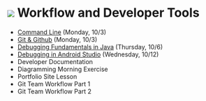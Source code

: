 # ![](https://ga-dash.s3.amazonaws.com/production/assets/logo-9f88ae6c9c3871690e33280fcf557f33.png) Workflow and Developer Tools

- [Command Line](https://github.com/ga-adi-macaron/Course-Materials/tree/master/lessons/workflow-and-dev-tools/os-navigation-lesson) (Monday, 10/3)
- [Git & Github](https://github.com/ga-adi-macaron/Course-Materials/tree/master/lessons/workflow-and-dev-tools/git-github-lesson) (Monday, 10/3)
- [Debugging Fundamentals in Java](https://github.com/ga-adi-macaron/Course-Materials/tree/master/lessons/programming-fundamentals-in-java/debugging-fundamentals-in-java-lesson) (Thursday, 10/6)
- [Debugging in Android Studio](https://github.com/ga-adi-macaron/Course-Materials/tree/master/lessons/workflow-and-dev-tools/debugging-in-android-lesson) (Wednesday, 10/12)
- Developer Documentation
- Diagramming Morning Exercise
- Portfolio Site Lesson
- Git Team Workflow Part 1
- Git Team Workflow Part 2
